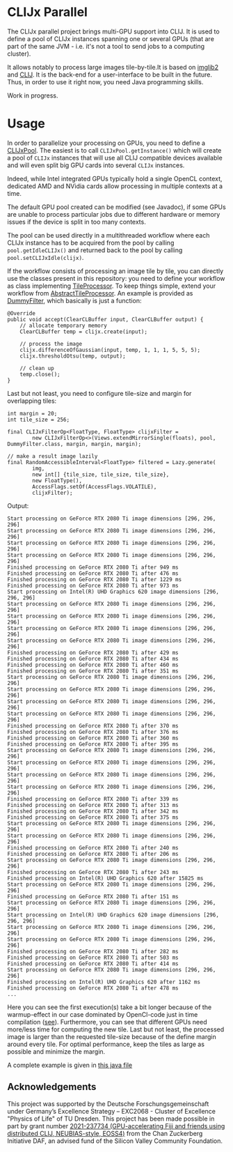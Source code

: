# CLIJx Parallel
The CLIJx parallel project brings multi-GPU support into CLIJ. 
It is used to define a pool of CLIJx instances spanning one or several GPUs (that are part of the same JVM - i.e. it's not a tool to send jobs to a computing cluster).

It allows notably to process large images tile-by-tile.It is based on [imglib2](https://github.com/imglib) and [CLIJ](https://clij.github.io).
It is the back-end for a user-interface to be built in the future. 
Thus, in order to use it right now, you need Java programming skills.

Work in progress.

# Usage
In order to parallelize your processing on GPUs, you need to define a [CLIJxPool](https://github.com/clij/clijx-parallel/blob/master/src/main/java/net/haesleinhuepf/clijx/parallel/CLIJxPool.java).
The easiest is to call `CLIJxPool.getInstance()` which will create a pool of 
`CLIJx` instances that will use all CLIJ compatible devices available and will even split big GPU cards into several `CLIJx` instances.


Indeed, while Intel integrated GPUs typically hold a single OpenCL context, dedicated AMD and NVidia cards
allow processing in multiple contexts at a time. 

The default GPU pool created can be modified (see Javadoc), if some GPUs are unable to process particular jobs due to 
different hardware or memory issues if the device is split in too many contexts.

The pool can be used directly in a multithreaded workflow where each CLIJx instance has to be acquired from the pool by 
calling `pool.getIdleCLIJx()` and returned back to the pool by calling `pool.setCLIJxIdle(clijx)`.

If the workflow consists of processing an image tile by tile, you can directly use the classes present in this repository:
you need to define your workflow as class implementing [TileProcessor](https://github.com/clij/clijx-parallel/blob/master/src/main/java/net/haesleinhuepf/clijx/parallel/TileProcessor.java). 
To keep things simple, extend your workflow from [AbstractTileProcessor](https://github.com/clij/clijx-parallel/blob/master/src/main/java/net/haesleinhuepf/clijx/parallel/AbstractTileProcessor.java).
An example is provided as [DummyFilter](https://github.com/clij/clijx-parallel/blob/master/src/main/java/net/haesleinhuepf/clijx/parallel/implementations/DummyFilter.java), which basically is just a function:
```
@Override
public void accept(ClearCLBuffer input, ClearCLBuffer output) {
    // allocate temporary memory
    ClearCLBuffer temp = clijx.create(input);

    // process the image
    clijx.differenceOfGaussian(input, temp, 1, 1, 1, 5, 5, 5);
    clijx.thresholdOtsu(temp, output);

    // clean up
    temp.close();
}
```

Last but not least, you need to configure tile-size and margin for overlapping tiles:
```
int margin = 20;
int tile_size = 256;

final CLIJxFilterOp<FloatType, FloatType> clijxFilter =
        new CLIJxFilterOp<>(Views.extendMirrorSingle(floats), pool, DummyFilter.class, margin, margin, margin);

// make a result image lazily
final RandomAccessibleInterval<FloatType> filtered = Lazy.generate(
        img,
        new int[] {tile_size, tile_size, tile_size},
        new FloatType(),
        AccessFlags.setOf(AccessFlags.VOLATILE),
        clijxFilter);
```
Output:
```
Start processing on GeForce RTX 2080 Ti image dimensions [296, 296, 296]
Start processing on GeForce RTX 2080 Ti image dimensions [296, 296, 296]
Start processing on GeForce RTX 2080 Ti image dimensions [296, 296, 296]
Start processing on GeForce RTX 2080 Ti image dimensions [296, 296, 296]
Finished processing on GeForce RTX 2080 Ti after 949 ms
Finished processing on GeForce RTX 2080 Ti after 476 ms
Finished processing on GeForce RTX 2080 Ti after 1229 ms
Finished processing on GeForce RTX 2080 Ti after 973 ms
Start processing on Intel(R) UHD Graphics 620 image dimensions [296, 296, 296]
Start processing on GeForce RTX 2080 Ti image dimensions [296, 296, 296]
Start processing on GeForce RTX 2080 Ti image dimensions [296, 296, 296]
Start processing on GeForce RTX 2080 Ti image dimensions [296, 296, 296]
Start processing on GeForce RTX 2080 Ti image dimensions [296, 296, 296]
Finished processing on GeForce RTX 2080 Ti after 429 ms
Finished processing on GeForce RTX 2080 Ti after 434 ms
Finished processing on GeForce RTX 2080 Ti after 460 ms
Finished processing on GeForce RTX 2080 Ti after 351 ms
Start processing on GeForce RTX 2080 Ti image dimensions [296, 296, 296]
Start processing on GeForce RTX 2080 Ti image dimensions [296, 296, 296]
Start processing on GeForce RTX 2080 Ti image dimensions [296, 296, 296]
Start processing on GeForce RTX 2080 Ti image dimensions [296, 296, 296]
Finished processing on GeForce RTX 2080 Ti after 370 ms
Finished processing on GeForce RTX 2080 Ti after 376 ms
Finished processing on GeForce RTX 2080 Ti after 360 ms
Finished processing on GeForce RTX 2080 Ti after 395 ms
Start processing on GeForce RTX 2080 Ti image dimensions [296, 296, 296]
Start processing on GeForce RTX 2080 Ti image dimensions [296, 296, 296]
Start processing on GeForce RTX 2080 Ti image dimensions [296, 296, 296]
Start processing on GeForce RTX 2080 Ti image dimensions [296, 296, 296]
Finished processing on GeForce RTX 2080 Ti after 339 ms
Finished processing on GeForce RTX 2080 Ti after 313 ms
Finished processing on GeForce RTX 2080 Ti after 342 ms
Finished processing on GeForce RTX 2080 Ti after 375 ms
Start processing on GeForce RTX 2080 Ti image dimensions [296, 296, 296]
Start processing on GeForce RTX 2080 Ti image dimensions [296, 296, 296]
Finished processing on GeForce RTX 2080 Ti after 240 ms
Finished processing on GeForce RTX 2080 Ti after 206 ms
Start processing on GeForce RTX 2080 Ti image dimensions [296, 296, 296]
Finished processing on GeForce RTX 2080 Ti after 243 ms
Finished processing on Intel(R) UHD Graphics 620 after 15825 ms
Start processing on GeForce RTX 2080 Ti image dimensions [296, 296, 296]
Finished processing on GeForce RTX 2080 Ti after 151 ms
Start processing on GeForce RTX 2080 Ti image dimensions [296, 296, 296]
Start processing on Intel(R) UHD Graphics 620 image dimensions [296, 296, 296]
Start processing on GeForce RTX 2080 Ti image dimensions [296, 296, 296]
Start processing on GeForce RTX 2080 Ti image dimensions [296, 296, 296]
Finished processing on GeForce RTX 2080 Ti after 282 ms
Finished processing on GeForce RTX 2080 Ti after 503 ms
Finished processing on GeForce RTX 2080 Ti after 414 ms
Start processing on GeForce RTX 2080 Ti image dimensions [296, 296, 296]
Finished processing on Intel(R) UHD Graphics 620 after 1162 ms
Finished processing on GeForce RTX 2080 Ti after 478 ms
...
```
Here you can see the first execution(s) take a bit longer because of the warmup-effect in our case dominated by OpenCl-code just in time compilation ([see](https://arxiv.org/ftp/arxiv/papers/2008/2008.11799.pdf)).
Furthermore, you can see that different GPUs need more/less time for computing the new tile.
Last but not least, the processed image is larger than the requested tile-size because of the define margin around every tile.
For optimal performance, keep the tiles as large as possible and minimize the margin.

A complete example is given in [this java file](https://github.com/clij/clijx-parallel/blob/master/src/test/java/net/haesleinhuepf/clijx/parallel/DemoDummyFiltering.java)

## Acknowledgements
This project was supported by the Deutsche Forschungsgemeinschaft under Germany’s Excellence Strategy – EXC2068 - Cluster of Excellence "Physics of Life" of TU Dresden.
This project has been made possible in part by grant number [2021-237734 (GPU-accelerating Fiji and friends using distributed CLIJ, NEUBIAS-style, EOSS4)](https://chanzuckerberg.com/eoss/proposals/gpu-accelerating-fiji-and-friends-using-distributed-clij-neubias-style/) from the Chan Zuckerberg Initiative DAF, an advised fund of the Silicon Valley Community Foundation.
